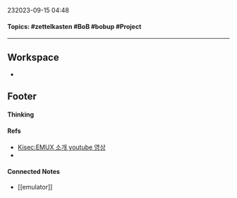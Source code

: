 232023-09-15 04:48
#### Topics: #zettelkasten #BoB #bobup #Project
---
## Workspace
* 

## Footer
#### Thinking
> 

#### Refs
* [Kisec:EMUX 소개 youtube 영상](https://youtu.be/Njn7TDh_LgA?si=lyBL0lZDu_UuokcN)
* 

#### Connected Notes
- [[emulator]]